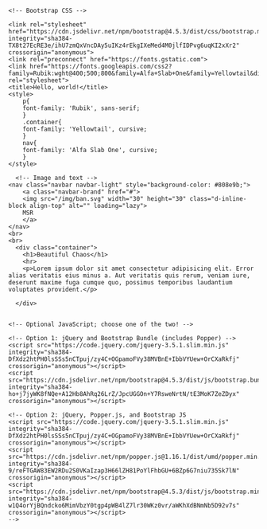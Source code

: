 <!DOCTYPE html>
<html lang="en">
  <head>
    <!-- Required meta tags -->
    <meta charset="utf-8">
    <meta name="viewport" content="width=device-width, initial-scale=1, shrink-to-fit=no">

    <!-- Bootstrap CSS -->
    
    <link rel="stylesheet" href="https://cdn.jsdelivr.net/npm/bootstrap@4.5.3/dist/css/bootstrap.min.css" integrity="sha384-TX8t27EcRE3e/ihU7zmQxVncDAy5uIKz4rEkgIXeMed4M0jlfIDPvg6uqKI2xXr2" crossorigin="anonymous">
    <link rel="preconnect" href="https://fonts.gstatic.com">
    <link href="https://fonts.googleapis.com/css2?family=Rubik:wght@400;500;800&family=Alfa+Slab+One&family=Yellowtail&display=swap" rel="stylesheet">
    <title>Hello, world!</title>
    <style>
        p{
        font-family: 'Rubik', sans-serif;  
        }
        .container{
        font-family: 'Yellowtail', cursive;
        }
        nav{
        font-family: 'Alfa Slab One', cursive;
        }
    </style>
  </head>
  <body>
      
      <!-- Image and text -->
    <nav class="navbar navbar-light" style="background-color: #808e9b;">
        <a class="navbar-brand" href="#">
        <img src="/img/ban.svg" width="30" height="30" class="d-inline-block align-top" alt="" loading="lazy">
        MSR
        </a>
    </nav>
    <br>
    <br>
      <div class="container">
        <h1>Beautiful Chaos</h1>
        <hr>
        <p>Lorem ipsum dolor sit amet consectetur adipisicing elit. Error alias veritatis eius minus a. Aut veritatis quis rerum, veniam iure, deserunt maxime fuga cumque quo, possimus temporibus laudantium voluptates provident.</p>
    
      </div>
      

    <!-- Optional JavaScript; choose one of the two! -->

    <!-- Option 1: jQuery and Bootstrap Bundle (includes Popper) -->
    <script src="https://code.jquery.com/jquery-3.5.1.slim.min.js" integrity="sha384-DfXdz2htPH0lsSSs5nCTpuj/zy4C+OGpamoFVy38MVBnE+IbbVYUew+OrCXaRkfj" crossorigin="anonymous"></script>
    <script src="https://cdn.jsdelivr.net/npm/bootstrap@4.5.3/dist/js/bootstrap.bundle.min.js" integrity="sha384-ho+j7jyWK8fNQe+A12Hb8AhRq26LrZ/JpcUGGOn+Y7RsweNrtN/tE3MoK7ZeZDyx" crossorigin="anonymous"></script>

    <!-- Option 2: jQuery, Popper.js, and Bootstrap JS
    <script src="https://code.jquery.com/jquery-3.5.1.slim.min.js" integrity="sha384-DfXdz2htPH0lsSSs5nCTpuj/zy4C+OGpamoFVy38MVBnE+IbbVYUew+OrCXaRkfj" crossorigin="anonymous"></script>
    <script src="https://cdn.jsdelivr.net/npm/popper.js@1.16.1/dist/umd/popper.min.js" integrity="sha384-9/reFTGAW83EW2RDu2S0VKaIzap3H66lZH81PoYlFhbGU+6BZp6G7niu735Sk7lN" crossorigin="anonymous"></script>
    <script src="https://cdn.jsdelivr.net/npm/bootstrap@4.5.3/dist/js/bootstrap.min.js" integrity="sha384-w1Q4orYjBQndcko6MimVbzY0tgp4pWB4lZ7lr30WKz0vr/aWKhXdBNmNb5D92v7s" crossorigin="anonymous"></script>
    -->
  </body>
</html>
